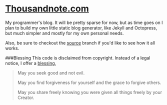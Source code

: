[Thousandnote.com](http://thousandnote.com)
======================
My programmer's blog. It will be pretty sparse for now, but as time goes on I plan to build my own little static blog generator, like Jekyll and Octopress, but much simpler and mostly for my own personal needs. 

Also, be sure to checkout the [source](https://github.com/johncadengo/johncadengo.github.com/tree/source) branch if you'd like to see how it all works.

###Blessing
This code is disclaimed from copyright. 
Instead of a legal notice, I offer a [blessing](http://www.sqlite.org/different.html),

> May you seek good and not evil.
>
> May you find forgiveness for yourself and the grace to forgive others.
>
> May you share freely knowing you were given all things freely by your Creator.